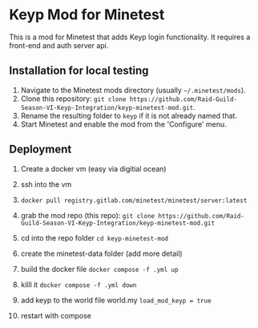 # Keyp Mod for Minetest

This is a mod for Minetest that adds Keyp login functionality. It requires a front-end and auth server api.

## Installation for local testing

1. Navigate to the Minetest mods directory (usually `~/.minetest/mods`).
2. Clone this repository: `git clone https://github.com/Raid-Guild-Season-VI-Keyp-Integration/keyp-minetest-mod.git`.
3. Rename the resulting folder to `keyp` if it is not already named that.
4. Start Minetest and enable the mod from the 'Configure' menu.

## Deployment

1. Create a docker vm (easy via digitial ocean)

2. ssh into the vm

3. `docker pull registry.gitlab.com/minetest/minetest/server:latest`

4. grab the mod repo (this repo): `git clone https://github.com/Raid-Guild-Season-VI-Keyp-Integration/keyp-minetest-mod.git`

5. cd into the repo folder `cd keyp-minetest-mod`

6. create the minetest-data folder (add more detail)

7. build the docker file `docker compose -f .yml up`

8. killl it `docker compose -f .yml down`

9. add keyp to the world file world.my `load_mod_keyp = true`

10. restart with compose
